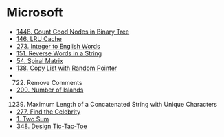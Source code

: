 # Microsoft

- [1448. Count Good Nodes in Binary Tree](/leetcode/1448.md)
- [146. LRU Cache](/leetcode/146.md)
- [273. Integer to English Words](/leetcode/273.md)
- [151. Reverse Words in a String](/leetcode/151.md)
- [54. Spiral Matrix](/leetcode/54.md)
- [138. Copy List with Random Pointer](/leetcode/138.md)
- 722. Remove Comments
- [200. Number of Islands](/leetcode/200.md)
- 1239. Maximum Length of a Concatenated String with Unique Characters
- [277. Find the Celebrity](/leetcode/277.md)
- [1. Two Sum](/leetcode/1.md)
- [348. Design Tic-Tac-Toe](/leetcode/348.md)